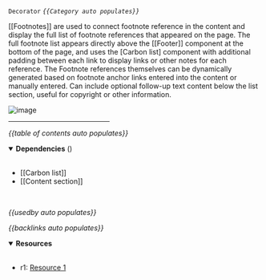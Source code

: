 `Decorator` <!-- category start -->_`{{Category auto populates}}`_<!-- category end -->

[[Footnotes]] are used to connect footnote reference in the content and display the full list of footnote references that appeared on the page. The full footnote list appears directly above the [[Footer]] component at the bottom of the page, and uses the [Carbon list] component with additional padding between each link to display links or other notes for each reference. The Footnote references themselves can be dynamically generated based on footnote anchor links entered into the content or manually entered. Can include optional follow-up text content below the list section, useful for copyright or other information.

![image](https://user-images.githubusercontent.com/15643582/146784615-25285f47-013a-45d1-9016-925c267f3807.jpg)

<hr width="40%" />

<!-- toc start open="true" depthStart="3" depthEnd="5" -->

_{{table of contents auto populates}}_

<!-- toc end -->

<details open="true">
  <summary><strong>Dependencies</strong> (<!-- dependencyCount start --><!-- dependencyCount end -->)</summary><br />

- [[Carbon list]]
- [[Content section]]

<br />
</details>

<!-- usedby start -->

_{{usedby auto populates}}_

<!-- usedby end -->

<!-- backlinks start -->

_{{backlinks auto populates}}_

<!-- backlinks end -->

<a name="resources"></a>

<details open="true">
  <summary><strong>Resources</strong></summary><br />

- r1: [Resource 1](https://ibm.ent.box.com/folder/151933034619)
